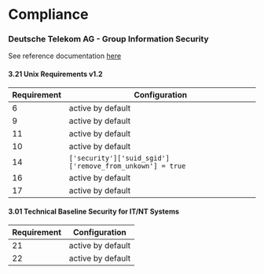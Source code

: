 # Compliance 

### Deutsche Telekom AG - Group Information Security

See reference documentation [here](http://www.telekom.com/static/-/155996/7/technische-sicherheitsanforderungen-si)


#### 3.21 Unix Requirements v1.2 

| Requirement |                      Configuration                       |
|-------------|----------------------------------------------------------|
| 6           | active by default                                        |
| 9           | active by default                                        |
| 11          | active by default                                        |
| 10          | active by default                                        |
| 14          | `['security']['suid_sgid']['remove_from_unkown'] = true` |
| 16          | active by default                                        |
| 17          | active by default                                        |

#### 3.01 Technical Baseline Security for IT/NT Systems 

| Requirement |   Configuration   |
|-------------|-------------------|
| 21          | active by default |
| 22          | active by default |
